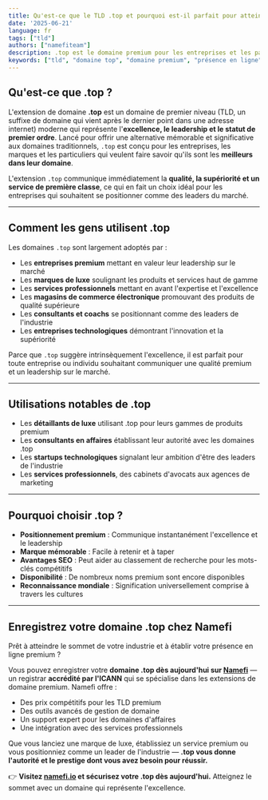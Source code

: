 ```yaml
---
title: Qu'est-ce que le TLD .top et pourquoi est-il parfait pour atteindre le sommet ?
date: '2025-06-21'
language: fr
tags: ["tld"]
authors: ["namefiteam"]
description: .top est le domaine premium pour les entreprises et les particuliers visant l'excellence. Découvrez pourquoi c'est le choix parfait pour être classé premier et réussir en ligne.
keywords: ["tld", "domaine top", "domaine premium", "présence en ligne", "succès", "leadership"]
---
```



## **Qu'est-ce que .top ?**

L'extension de domaine **.top** est un domaine de premier niveau (TLD, un suffixe de domaine qui vient après le dernier point dans une adresse internet) moderne qui représente l'**excellence, le leadership et le statut de premier ordre**. Lancé pour offrir une alternative mémorable et significative aux domaines traditionnels, `.top` est conçu pour les entreprises, les marques et les particuliers qui veulent faire savoir qu'ils sont les **meilleurs dans leur domaine**.

L'extension `.top` communique immédiatement la **qualité, la supériorité et un service de première classe**, ce qui en fait un choix idéal pour les entreprises qui souhaitent se positionner comme des leaders du marché.

---

## **Comment les gens utilisent .top**

Les domaines `.top` sont largement adoptés par :

*   Les **entreprises premium** mettant en valeur leur leadership sur le marché
*   Les **marques de luxe** soulignant les produits et services haut de gamme
*   Les **services professionnels** mettant en avant l'expertise et l'excellence
*   Les **magasins de commerce électronique** promouvant des produits de qualité supérieure
*   Les **consultants et coachs** se positionnant comme des leaders de l'industrie
*   Les **entreprises technologiques** démontrant l'innovation et la supériorité

Parce que `.top` suggère intrinsèquement l'excellence, il est parfait pour toute entreprise ou individu souhaitant communiquer une qualité premium et un leadership sur le marché.

---

## **Utilisations notables de .top**

*   Les **détaillants de luxe** utilisant .top pour leurs gammes de produits premium
*   Les **consultants en affaires** établissant leur autorité avec les domaines .top
*   Les **startups technologiques** signalant leur ambition d'être des leaders de l'industrie
*   Les **services professionnels**, des cabinets d'avocats aux agences de marketing

---

## **Pourquoi choisir .top ?**

*   **Positionnement premium** : Communique instantanément l'excellence et le leadership
*   **Marque mémorable** : Facile à retenir et à taper
*   **Avantages SEO** : Peut aider au classement de recherche pour les mots-clés compétitifs
*   **Disponibilité** : De nombreux noms premium sont encore disponibles
*   **Reconnaissance mondiale** : Signification universellement comprise à travers les cultures

---

## **Enregistrez votre domaine .top chez Namefi**

Prêt à atteindre le sommet de votre industrie et à établir votre présence en ligne premium ?

Vous pouvez enregistrer votre **domaine .top dès aujourd'hui sur [Namefi](https://namefi.io)** — un registrar **accrédité par l'ICANN** qui se spécialise dans les extensions de domaine premium. Namefi offre :

*   Des prix compétitifs pour les TLD premium
*   Des outils avancés de gestion de domaine
*   Un support expert pour les domaines d'affaires
*   Une intégration avec des services professionnels

Que vous lanciez une marque de luxe, établissiez un service premium ou vous positionniez comme un leader de l'industrie — **.top vous donne l'autorité et le prestige dont vous avez besoin pour réussir.**

👉 **Visitez [namefi.io](https://namefi.io) et sécurisez votre .top dès aujourd'hui.**
Atteignez le sommet avec un domaine qui représente l'excellence.